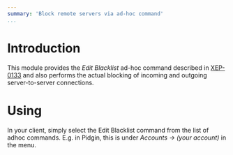 ```yaml
---
summary: 'Block remote servers via ad-hoc command'
...
```


Introduction
============

This module provides the *Edit Blacklist* ad-hoc command described in
[XEP-0133](http://xmpp.org/extensions/xep-0133.html#edit-blacklist) and
also performs the actual blocking of incoming and outgoing
server-to-server connections.

Using
=====

In your client, simply select the Edit Blacklist command from the list
of adhoc commands. E.g. in Pidgin, this is under *Accounts -\> (your
account)* in the menu.

